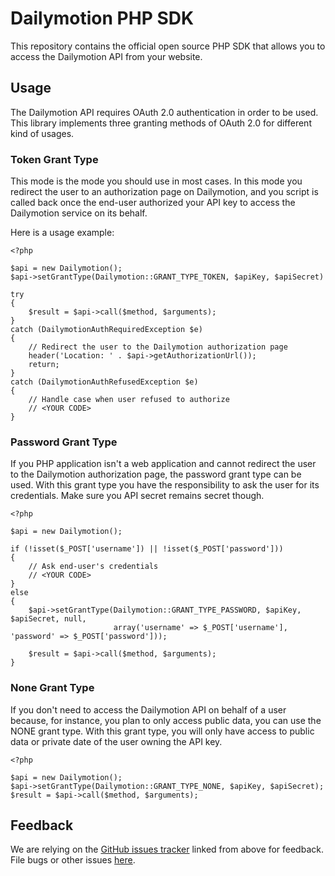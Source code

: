 Dailymotion PHP SDK
===================

This repository contains the official open source PHP SDK that allows you to access the Dailymotion
API from your website.

Usage
-----

The Dailymotion API requires OAuth 2.0 authentication in order to be used. This library implements
three granting methods of OAuth 2.0 for different kind of usages.

### Token Grant Type

This mode is the mode you should use in most cases. In this mode you redirect the user to an
authorization page on Dailymotion, and you script is called back once the end-user authorized your API
key to access the Dailymotion service on its behalf.

Here is a usage example:

    <?php

    $api = new Dailymotion();
    $api->setGrantType(Dailymotion::GRANT_TYPE_TOKEN, $apiKey, $apiSecret)

    try
    {
        $result = $api->call($method, $arguments);
    }
    catch (DailymotionAuthRequiredException $e)
    {
        // Redirect the user to the Dailymotion authorization page
        header('Location: ' . $api->getAuthorizationUrl());
        return;
    }
    catch (DailymotionAuthRefusedException $e)
    {
        // Handle case when user refused to authorize
        // <YOUR CODE>
    }

### Password Grant Type

If you PHP application isn't a web application and cannot redirect the user to the Dailymotion
authorization page, the password grant type can be used. With this grant type you have the
responsibility to ask the user for its credentials. Make sure you API secret remains secret though.

    <?php

    $api = new Dailymotion();

    if (!isset($_POST['username']) || !isset($_POST['password']))
    {
        // Ask end-user's credentials
        // <YOUR CODE>
    }
    else
    {
        $api->setGrantType(Dailymotion::GRANT_TYPE_PASSWORD, $apiKey, $apiSecret, null,
                           array('username' => $_POST['username'], 'password' => $_POST['password']));

        $result = $api->call($method, $arguments);
    }


### None Grant Type

If you don't need to access the Dailymotion API on behalf of a user because, for instance, you plan to
only access public data, you can use the NONE grant type. With this grant type, you will only have
access to public data or private date of the user owning the API key.

    <?php

    $api = new Dailymotion();
    $api->setGrantType(Dailymotion::GRANT_TYPE_NONE, $apiKey, $apiSecret);
    $result = $api->call($method, $arguments);

Feedback
--------

We are relying on the [GitHub issues tracker][issues] linked from above for feedback. File bugs or
other issues [here][issues].

[issues]: http://github.com/dailymotion/dailymotion-sdk-php/issues